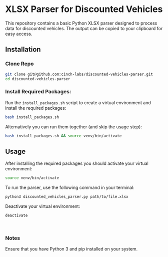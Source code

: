 # XLSX Parser for Discounted Vehicles

This repository contains a basic Python XLSX parser designed to process data for discounted vehicles. The output can be copied to your clipboard for easy access.


## Installation

### Clone Repo
```bash
git clone git@github.com:cinch-labs/discounted-vehicles-parser.git
cd discounted-vehicles-parser
```

### Install Required Packages: 

Run the `install_packages.sh` script to create a virtual environment and install the required packages:
```bash
bash install_packages.sh
```

Alternatively you can run them together (and skip the usage step):

```bash
bash install_packages.sh && source venv/bin/activate
```

## Usage
After installing the required packages you should activate your virtual environment: 

```bash
source venv/bin/activate
```

To run the parser, use the following command in your terminal:

```bash
python3 discounted_vehicles_parser.py path/to/file.xlsx
```

Deactivate your virtual environment:

```bash
deactivate
```

<br>

### Notes
Ensure that you have Python 3 and pip installed on your system.